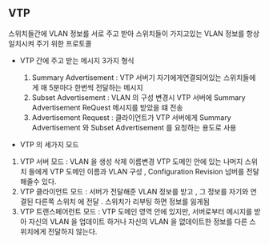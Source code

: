 ## VTP 
스위치들간에 VLAN 정보를 서로 주고 받아 스위치들이 가지고있는 VLAN 정보를 항상 일치시켜 주기 위한 프로토콜 
- VTP 간에 주고 받는 메시지 3가지 형식 
    1. Summary Advertisement : VTP 서버기 자기에게연결되어있는 스위치들에게 매 5분마다 한번씩 전달하는 메시지 
    2. Subset Advertisement : VLAN 의 구성 변경시 VTP 서버에 Summary Advertisement ReQuest 메시지를 받았을 떄 전송
    3. Advertisement Request : 클라이언트가 VTP 서버에게 Summary Advertisement 와 Subset Advertisement 를 요청하는 용도로 사용 

- VTP 의 세가지 모드 
1. VTP 서버 모드 : VLAN 을 생성 삭제 이름변경 VTP 도메인 안에 있는 나머지 스위치 들에게 VTP 도메인 이름과 VLAN 구성 , Configuration Revision 넘버를 전달해줄수 있다.
2. VTP 클라이언트 모드 : 서버가 전달해준 VLAN 정보를 받고 , 그 정보를 자기와 연결된 다른쪽 스위치 에 전달 . 스위치가 리부팅 하면 정보를 잃게됨
3. VTP 트랜스페어런트 모드 : VTP 도메인 영역 안에 있지만, 서버로부터 메시지를 받아 자신의 VLAN 을 업데이트 하거나 자신의 VLAN 을 없데이트한 정보를 다른 스위치에게 전달하지 않는다.